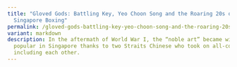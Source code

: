 ```yaml
---
title: "Gloved Gods: Battling Key, Yeo Choon Song and the Roaring 20s of
  Singapore Boxing"
permalink: /gloved-gods-battling-key-yeo-choon-song-and-the-roaring-20s-of-singapore-boxing/
variant: markdown
description: In the aftermath of World War I, the “noble art” became wildly
  popular in Singapore thanks to two Straits Chinese who took on all-comers,
  including each other.
---
```

